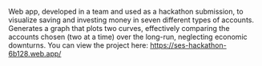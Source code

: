 Web app, developed in a team and used as a hackathon submission, to visualize saving and investing money in seven different types of accounts.
Generates a graph that plots two curves, effectively comparing the accounts chosen (two at a time) over the long-run, neglecting economic downturns.
You can view the project here: https://ses-hackathon-6b128.web.app/
